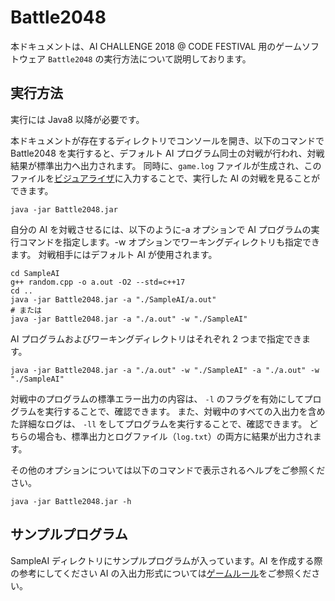 # Battle2048

本ドキュメントは、AI CHALLENGE 2018 @ CODE FESTIVAL 用のゲームソフトウェア `Battle2048` の実行方法について説明しております。

## 実行方法

実行には Java8 以降が必要です。

本ドキュメントが存在するディレクトリでコンソールを開き、以下のコマンドで Battle2048 を実行すると、デフォルト AI プログラム同士の対戦が行われ、対戦結果が標準出力へ出力されます。
同時に、`game.log` ファイルが生成され、このファイルを[ビジュアライザ](https://www.exkazuu.net/GameViewerForAIChallenge2018AtCodeFestival)に入力することで、実行した AI の対戦を見ることができます。

    java -jar Battle2048.jar

自分の AI を対戦させるには、以下のように-a オプションで AI プログラムの実行コマンドを指定します。-w オプションでワーキングディレクトリも指定できます。
対戦相手にはデフォルト AI が使用されます。

    cd SampleAI
    g++ random.cpp -o a.out -O2 --std=c++17
    cd ..
    java -jar Battle2048.jar -a "./SampleAI/a.out"
    # または
    java -jar Battle2048.jar -a "./a.out" -w "./SampleAI"

AI プログラムおよびワーキングディレクトリはそれぞれ 2 つまで指定できます。

    java -jar Battle2048.jar -a "./a.out" -w "./SampleAI" -a "./a.out" -w "./SampleAI"

対戦中のプログラムの標準エラー出力の内容は、 `-l` のフラグを有効にしてプログラムを実行することで、確認できます。
また、対戦中のすべての入出力を含めた詳細なログは、 `-ll` をしてプログラムを実行することで、確認できます。
どちらの場合も、標準出力とログファイル（`log.txt`）の両方に結果が出力されます。

その他のオプションについては以下のコマンドで表示されるヘルプをご参照ください。

    java -jar Battle2048.jar -h

## サンプルプログラム

SampleAI ディレクトリにサンプルプログラムが入っています。AI を作成する際の参考にしてください
AI の入出力形式については[ゲームルール](https://www.exkazuu.net/AIChallenge2018AtCodeFestival/rules/)をご参照ください。
